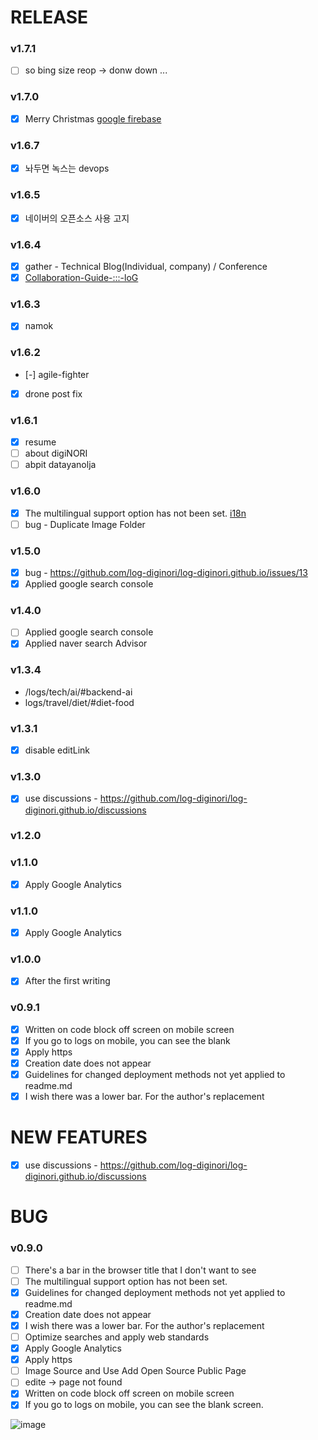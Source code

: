 # RELEASE
### v1.7.1
- [ ] so bing size reop -> donw down ...

### v1.7.0
- [x] Merry Christmas [google firebase](https://vuepress.vuejs.org/guide/deploy.html#google-firebase)

### v1.6.7
- [x] 놔두면 녹스는 devops

### v1.6.5
- [x] 네이버의 오픈소스 사용 고지

### v1.6.4
- [x] gather - Technical Blog(Individual, company) / Conference
- [x] [Collaboration-Guide-:::-loG](https://github.com/log-diginori/log-diginori.github.io/wiki/Collaboration-Guide-:::-loG)

### v1.6.3
- [x] namok

### v1.6.2
- [-] agile-fighter
- [x] drone post fix

### v1.6.1
- [x] resume
- [ ] about digiNORI
- [ ] abpit datayanolja

### v1.6.0
- [x] The multilingual support option has not been set. [i18n](https://v2.vuepress.vuejs.org/guide/i18n.html)
- [ ] bug - Duplicate Image Folder

### v1.5.0
- [x] bug - https://github.com/log-diginori/log-diginori.github.io/issues/13
- [x] Applied google search console

### v1.4.0
- [ ] Applied google search console
- [x] Applied naver search Advisor

### v1.3.4

- /logs/tech/ai/#backend-ai
- logs/travel/diet/#diet-food

### v1.3.1

- [x] disable editLink

### v1.3.0

- [x] use discussions - https://github.com/log-diginori/log-diginori.github.io/discussions

### v1.2.0

### v1.1.0

- [x] Apply Google Analytics

### v1.1.0

- [x] Apply Google Analytics

### v1.0.0

- [x] After the first writing

### v0.9.1

- [x] Written on code block off screen on mobile screen
- [x] If you go to logs on mobile, you can see the blank
- [x] Apply https
- [x] Creation date does not appear
- [x] Guidelines for changed deployment methods not yet applied to readme.md
- [x] I wish there was a lower bar. For the author's replacement

# NEW FEATURES

- [x] use discussions - https://github.com/log-diginori/log-diginori.github.io/discussions

# BUG

### v0.9.0

- [ ] There's a bar in the browser title that I don't want to see
- [ ] The multilingual support option has not been set.
- [x] Guidelines for changed deployment methods not yet applied to readme.md
- [x] Creation date does not appear
- [x] I wish there was a lower bar. For the author's replacement
- [ ] Optimize searches and apply web standards
- [x] Apply Google Analytics
- [x] Apply https
- [ ] Image Source and Use Add Open Source Public Page
- [ ] edite -> page not found
- [x] Written on code block off screen on mobile screen
- [x] If you go to logs on mobile, you can see the blank screen.

![image](https://user-images.githubusercontent.com/10396850/204098107-a5384d08-fc65-4341-9a19-4b23a0eb3d71.png)

